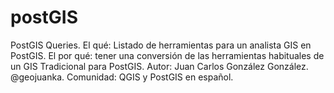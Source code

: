 # postGIS
PostGIS Queries.
El qué: Listado de herramientas para un analista GIS en PostGIS.
El por qué: tener una conversión de las herramientas habituales de un GIS Tradicional para PostGIS.
Autor: Juan Carlos González González. @geojuanka.
Comunidad: QGIS y PostGIS en español.
